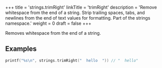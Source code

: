 +++
title = 'strings.trimRight'
linkTitle = 'trimRight'
description = 'Remove whitespace from the end of a string. Strip trailing spaces, tabs, and newlines from the end of text values for formatting. Part of the strings namespace.'
weight = 0
draft = false
+++

Removes whitespace from the end of a string.

## Examples

```go
printf("%s\n", strings.trimRight("  hello  ")) // "  hello"
```

